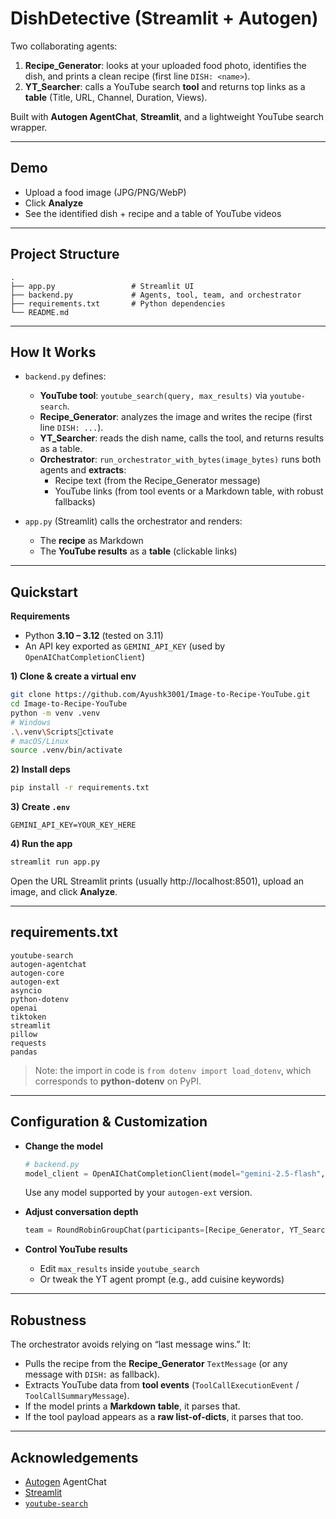 # DishDetective (Streamlit + Autogen)

Two collaborating agents:
1) **Recipe_Generator**: looks at your uploaded food photo, identifies the dish, and prints a clean recipe (first line `DISH: <name>`).
2) **YT_Searcher**: calls a YouTube search **tool** and returns top links as a **table** (Title, URL, Channel, Duration, Views).

Built with **Autogen AgentChat**, **Streamlit**, and a lightweight YouTube search wrapper.

---

## Demo

- Upload a food image (JPG/PNG/WebP)
- Click **Analyze**
- See the identified dish + recipe and a table of YouTube videos

---

## Project Structure

```
.
├── app.py                 # Streamlit UI
├── backend.py             # Agents, tool, team, and orchestrator
├── requirements.txt       # Python dependencies
└── README.md
```

---

## How It Works

- `backend.py` defines:
  - **YouTube tool**: `youtube_search(query, max_results)` via `youtube-search`.
  - **Recipe_Generator**: analyzes the image and writes the recipe (first line `DISH: ...`).
  - **YT_Searcher**: reads the dish name, calls the tool, and returns results as a table.
  - **Orchestrator**: `run_orchestrator_with_bytes(image_bytes)` runs both agents and **extracts**:
    - Recipe text (from the Recipe_Generator message)
    - YouTube links (from tool events or a Markdown table, with robust fallbacks)

- `app.py` (Streamlit) calls the orchestrator and renders:
  - The **recipe** as Markdown
  - The **YouTube results** as a **table** (clickable links)

---

## Quickstart

**Requirements**
- Python **3.10 – 3.12** (tested on 3.11)
- An API key exported as `GEMINI_API_KEY` (used by `OpenAIChatCompletionClient`)

**1) Clone & create a virtual env**
```bash
git clone https://github.com/Ayushk3001/Image-to-Recipe-YouTube.git
cd Image-to-Recipe-YouTube
python -m venv .venv
# Windows
.\.venv\Scriptsctivate
# macOS/Linux
source .venv/bin/activate
```

**2) Install deps**
```bash
pip install -r requirements.txt
```

**3) Create `.env`**
```
GEMINI_API_KEY=YOUR_KEY_HERE
```

**4) Run the app**
```bash
streamlit run app.py
```

Open the URL Streamlit prints (usually http://localhost:8501), upload an image, and click **Analyze**.

---

## requirements.txt

```
youtube-search
autogen-agentchat
autogen-core
autogen-ext
asyncio
python-dotenv
openai
tiktoken
streamlit
pillow
requests
pandas
```

> Note: the import in code is `from dotenv import load_dotenv`, which corresponds to **python-dotenv** on PyPI.

---

## Configuration & Customization

- **Change the model**
  ```python
  # backend.py
  model_client = OpenAIChatCompletionClient(model="gemini-2.5-flash", api_key=api_key)
  ```
  Use any model supported by your `autogen-ext` version.

- **Adjust conversation depth**
  ```python
  team = RoundRobinGroupChat(participants=[Recipe_Generator, YT_Searcher], max_turns=4)
  ```

- **Control YouTube results**
  - Edit `max_results` inside `youtube_search`
  - Or tweak the YT agent prompt (e.g., add cuisine keywords)

---

## Robustness

The orchestrator avoids relying on “last message wins.” It:
- Pulls the recipe from the **Recipe_Generator** `TextMessage` (or any message with `DISH:` as fallback).
- Extracts YouTube data from **tool events** (`ToolCallExecutionEvent` / `ToolCallSummaryMessage`).
- If the model prints a **Markdown table**, it parses that.
- If the tool payload appears as a **raw list-of-dicts**, it parses that too.

---

## Acknowledgements

- [Autogen](https://github.com/microsoft/autogen) AgentChat  
- [Streamlit](https://streamlit.io/)  
- [`youtube-search`](https://pypi.org/project/youtube-search/)
